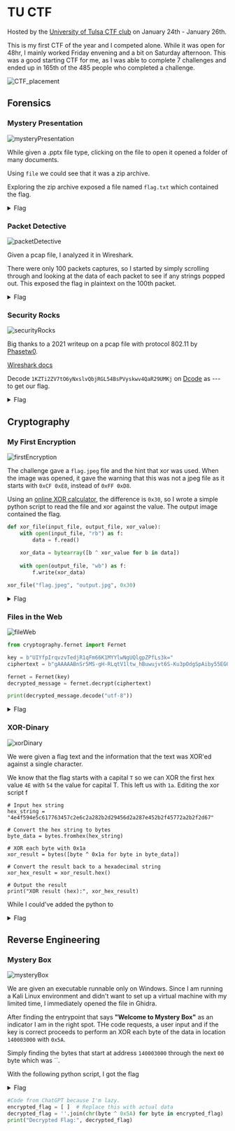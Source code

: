 # TU CTF

Hosted by the [University of Tulsa CTF club](https://tuctf.com/) on January 24th - January 26th.

This is my first CTF of the year and I competed alone. While it was open for 48hr, I mainly worked Friday envening and a bit on Saturday afternoon. This was a good starting CTF for me, as I was able to complete 7 challenges and ended up in 165th of the 485 people who completed a challenge. 

![CTF_placement](https://github.com/user-attachments/assets/b81852af-0dde-4875-a02b-f2d436f47d61)

## Forensics

### Mystery Presentation

![mysteryPresentation](https://github.com/user-attachments/assets/821415d1-1ce8-4890-a195-e09ea217f785)


While given a .pptx file type, clicking on the file to open it opened a folder of many documents. 

Using `file` we could see that it was a zip archive. 

Exploring the zip archive exposed a file named `flag.txt` which contained the flag. 

<details>
<summary>Flag</summary>
<br>
`TUCTF{p01yg10+_fi1e5_hiddin9_in_p1@in_5i9h+}`
</details>

### Packet Detective

![packetDetective](https://github.com/user-attachments/assets/38ed532d-41bb-4f35-9782-ad83724923a1)

Given a pcap file, I analyzed it in Wireshark. 

There were only 100 packets captures, so I started by simply scrolling through and looking at the data of each packet to see if any strings popped out. This exposed the flag in plaintext on the 100th packet. 

<details>
<summary>Flag</summary>
<br>
`TUCTF{N3tw0rk_M4st3r}`
</details>

### Security Rocks

![securityRocks](https://github.com/user-attachments/assets/5f1181cc-a223-4604-942f-228b1863f892)

Big thanks to a 2021 writeup on a pcap file with protocol 802.11 by [Phasetw0](https://phasetw0.com/writeups/uiuctf2021_ceo/). 

[Wireshark docs](https://wiki.wireshark.org/HowToDecrypt802.11)

Decode `1KZTi2ZV7tO6yNxslvQbjRGL54BsPVyskwv4QaR29UMKj` on [Dcode]() as --- to get our flag. 

<details>
<summary>Flag</summary>
<br>
`TUCTF{w1f1_15_d3f1n173ly_53cure3}`
</details>

## Cryptography

### My First Encryption

![firstEncryption](https://github.com/user-attachments/assets/3a28bc99-f9fc-4da6-8762-60d28f982a2a)

The challenge gave a `flag.jpeg` file and the hint that xor was used. When the image was opened, it gave the warning that this was not a jpeg file as it starts with `0xCF 0xE8`, instead of `0xFF 0xD8`.

Using an [online XOR calculator](https://xor.pw/#), the difference is `0x30`, so I wrote a simple python script to read the file and xor against the value. The output image contained the flag.


```python
def xor_file(input_file, output_file, xor_value):
    with open(input_file, "rb") as f:
        data = f.read()
    
    xor_data = bytearray([b ^ xor_value for b in data])
    
    with open(output_file, "wb") as f:
        f.write(xor_data)

xor_file("flag.jpeg", "output.jpg", 0x30)
```

<details>
<summary>Flag</summary>
<br>
`TUCTF{kn0wn_pl@1nt3xt_15_dang3r0us}`
</details>

### Files in the Web

![fileWeb](https://github.com/user-attachments/assets/40cb95bc-8202-4378-a057-f1ac2efcf1fe)

```python
from cryptography.fernet import Fernet

key = b"UIYfpIrqvzvTedjR1qFm66K1MYYlwNgUQlgpZPfLs3k="
ciphertext = b"gAAAAABnSr5MS-gH-RLqtV1ltw_hBuwujvt6S-Ku3pOdgSpAiby55EGOI3JMpv3JX6ptlhnC8cT4UdfqiIck6RDgobhASUKPJlZMkV0Js82Xx-kIHKywirHeGBqKQimJ672sPnbeWL1e"

fernet = Fernet(key)
decrypted_message = fernet.decrypt(ciphertext)

print(decrypted_message.decode("utf-8"))
```

<details>
<summary>Flag</summary>
<br>
`TUCTF{1T$__t0rn@d0$zn__nz$0d@nr0t__$T1}`
</details>

### XOR-Dinary

![xorDinary](https://github.com/user-attachments/assets/84075e16-9cef-4fc3-844a-7a8d11a38b56)

We were given a flag text and the information that the text was XOR'ed against a single character. 

We know that the flag starts with a capital `T` so we can XOR the first hex value `4E` with `54` the value for capital T. This left us with `1a`. Editing the xor script f

```
# Input hex string
hex_string = "4e4f594e5c617763457c2e6c2a282b2d29456d2a287e452b2f45772a2b2f2d67"

# Convert the hex string to bytes
byte_data = bytes.fromhex(hex_string)

# XOR each byte with 0x1a
xor_result = bytes([byte ^ 0x1a for byte in byte_data])

# Convert the result back to a hexadecimal string
xor_hex_result = xor_result.hex()

# Output the result
print("XOR result (hex):", xor_hex_result)
```

While I could've added the python to 

<details>
<summary>Flag</summary>
<br>
`TUCTF{my_f4v02173_w02d_15_m0157}`
</details>

## Reverse Engineering

### Mystery Box

![mysteryBox](https://github.com/user-attachments/assets/bb1d458b-1c11-44a2-95a1-30c53ccd17f0)

We are given an executable runnable only on Windows. Since I am running a Kali Linux environment and didn't want to set up a virtual machine with my limited time, I immediately opened the file in Ghidra. 

After finding the entrypoint that says **"Welcome to Mystery Box"** as an indicator I am in the right spot. THe code requests, a user input and if the key is correct proceeds to perform an XOR each byte of the data in location `140003000` with `0x5A`. 

Simply finding the bytes that start at address `140003000` through the next `00` byte which was ``. 

With the following python script, I got the flag 

<details>
<summary>Flag</summary>
<br>
`TUCTF{Banana_Socks}`
</details>

```python
#Code from ChatGPT because I'm lazy.
encrypted_flag = [ ]  # Replace this with actual data
decrypted_flag = ''.join(chr(byte ^ 0x5A) for byte in encrypted_flag)
print("Decrypted Flag:", decrypted_flag)
```
